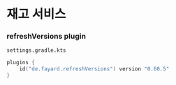 # 재고 서비스

### refreshVersions plugin 
`settings.gradle.kts`
```kotlin
plugins {
    id("de.fayard.refreshVersions") version "0.60.5"
}
```